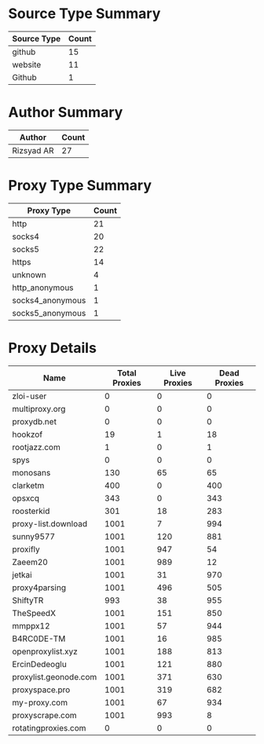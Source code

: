 # Source Type Summary

| Source Type | Count |
|-------------|-------|
| github | 15 |
| website | 11 |
| Github | 1 |


# Author Summary

| Author | Count |
|--------|-------|
| Rizsyad AR | 27 |


# Proxy Type Summary

| Proxy Type | Count |
|------------|-------|
| http | 21 |
| socks4 | 20 |
| socks5 | 22 |
| https | 14 |
| unknown | 4 |
| http_anonymous | 1 |
| socks4_anonymous | 1 |
| socks5_anonymous | 1 |


# Proxy Details

| Name | Total Proxies | Live Proxies | Dead Proxies |
|------|---------------|--------------|---------------|
| zloi-user | 0 | 0 | 0 |
| multiproxy.org | 0 | 0 | 0 |
| proxydb.net | 0 | 0 | 0 |
| hookzof | 19 | 1 | 18 |
| rootjazz.com | 1 | 0 | 1 |
| spys | 0 | 0 | 0 |
| monosans | 130 | 65 | 65 |
| clarketm | 400 | 0 | 400 |
| opsxcq | 343 | 0 | 343 |
| roosterkid | 301 | 18 | 283 |
| proxy-list.download | 1001 | 7 | 994 |
| sunny9577 | 1001 | 120 | 881 |
| proxifly | 1001 | 947 | 54 |
| Zaeem20 | 1001 | 989 | 12 |
| jetkai | 1001 | 31 | 970 |
| proxy4parsing | 1001 | 496 | 505 |
| ShiftyTR | 993 | 38 | 955 |
| TheSpeedX | 1001 | 151 | 850 |
| mmppx12 | 1001 | 57 | 944 |
| B4RC0DE-TM | 1001 | 16 | 985 |
| openproxylist.xyz | 1001 | 188 | 813 |
| ErcinDedeoglu | 1001 | 121 | 880 |
| proxylist.geonode.com | 1001 | 371 | 630 |
| proxyspace.pro | 1001 | 319 | 682 |
| my-proxy.com | 1001 | 67 | 934 |
| proxyscrape.com | 1001 | 993 | 8 |
| rotatingproxies.com | 0 | 0 | 0 |
